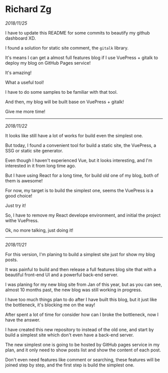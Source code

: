 # Richard Zg

*2018/11/25*

I have to update this README for some commits to beautify my github dashboard XD.

I found a solution for static site comment, the `gitalk` library.

It's means I can get a almost full features blog if I use VuePress + gitalk to deploy my blog on GitHub Pages service!

It's amazing!

What a useful tool!

I have to do some samples to be familiar with that tool.

And then, my blog will be built base on VuePress + gitalk!

Give me more time!

***

*2018/11/22*

It looks like still have a lot of works for build even the simplest one.

But today, I found a convenient tool for build a static site, the VuePress, a SSG or static site generator.

Even though I haven't experienced Vue, but it looks interesting, and I'm interested in it from long time ago.

But I have using React for a long time, for build old one of my blog, both of them is awesome!

For now, my target is to build the simplest one, seems the VuePress is a good choice!

Just try it!

So, I have to remove my React develope environment, and initial the project withe VuePress.

Ok, no more talking, just doing it!

***

*2018/11/21*

For this version, I'm planing to build a simplest site just for show my blog posts.

It was painful to build and then release a full features blog site that with a beautiful front-end UI and a powerful back-end server.

I was planing for my new blog site from Jan of this year, but as you can see, almost 10 months past, the new blog was still working in progress.

I have too much things plan to do after I have built this blog, but it just like the bottleneck, it's blocking me on the way!

After spent a lot of time for consider how can I broke the bottleneck, now I have the answer.

I have created this new repository to instead of the old one, and start by build a simplest site which don't even have a back-end server.

The new simplest one is going to be hosted by GitHub pages service in my plan, and it only need to show posts list and show the content of each post.

Don't even need features like comment or searching, these features will be joined step by step, and the first step is build the simplest one.
